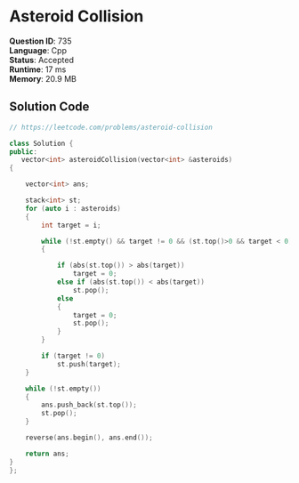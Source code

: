 # Asteroid Collision

**Question ID**: 735  
**Language**: Cpp  
**Status**: Accepted  
**Runtime**: 17 ms  
**Memory**: 20.9 MB  

## Solution Code
```cpp
// https://leetcode.com/problems/asteroid-collision

class Solution {
public:
   vector<int> asteroidCollision(vector<int> &asteroids)
{

    vector<int> ans;

    stack<int> st;
    for (auto i : asteroids)
    {
        int target = i;

        while (!st.empty() && target != 0 && (st.top()>0 && target < 0))
        {

            if (abs(st.top()) > abs(target))
                target = 0;
            else if (abs(st.top()) < abs(target))
                st.pop();
            else
            {
                target = 0;
                st.pop();
            }
        }

        if (target != 0)
            st.push(target);
    }

    while (!st.empty())
    {
        ans.push_back(st.top());
        st.pop();
    }

    reverse(ans.begin(), ans.end());

    return ans;
}
};
```
